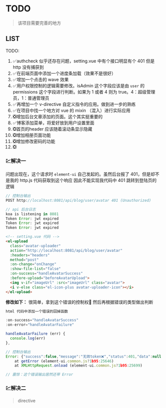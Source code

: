 # TODO

> 该项目需要完善的地方

## LIST

TODO:

1. ✅authcheck 似乎还存在问题，setting.vue 中有个接口明显有个 401 但是 http 没有捕获到
2. ✅在前端页面中添加一个进度条加载（效果不是很好）
3. ✅增加一个点击的 wave 效果
4. ✅用户权限控制的逻辑需要修改。isAdmin 这个字段应该是由 `user` 的 permissions 这个字段进行判断。如果为 1 或者 4 则为 true。4：超级管理员，1：普通管理员
5. ✅再增加一个 v-directive 自定义指令的应用。做到进一步的熟练
6. ✅在项目中找一个地方对 vue 的 mixin （混入）进行实际应用
7. ❎增加后台文章添加的页面。这个其实挺重要的
8. ✅博客添加菜单，将爱好放到用户设置里面
9. ❎首页的header 应该随着滚动条显示隐藏
10. ❎增加相册页面功能
11. ❎增加修改密码的功能
12. ❎
 

### 💹解决一

问题出现在，这个请求时  `element-ui` 自己发起的。虽然后台报了 401，但是却不是我的 http.js 代码获取到这个响应
因此不能实现我代码中 401 跳转到登陆页的逻辑

```js
// 控制台输出
POST http://localhost:8081/api/blog/user/avatar 401 (Unauthorized)
```

```js
// api 后台日志
koa is listening in 8081
Token Error: jwt expired
Token Error: jwt expired
Token Error: jwt expired
```

```html
<!-- setting.vue 代码 -->
<el-upload
  class="avatar-uploader"
  action="http://localhost:8081/api/blog/user/avatar"
  :headers="headers"
  method="post"
  :on-change="onChange"
  :show-file-list="false"
  :on-success="handleAvatarSuccess"
  :before-upload="beforeAvatarUpload">
  <img v-if="imageUrl" :src="imageUrl" class="avatar">
  <i v-else class="el-icon-plus avatar-uploader-icon"></i>
</el-upload>
```

**修改如下：**
很简单，拿到这个错误的控制权🔨
然后再根据错误的类型做出判断

```js
html 代码中添加一个错误的回掉函数

:on-success="handleAvatarSuccess"
:on-error="handleAvatarFailure"

handleAvatarFailure (err) {
  console.log(err)
},

// 控制台输出
Error: {"success":false,"message":"无效token❌","status":401,"data":null}
    at getError (element-ui.common.js?1b95:25646)
    at XMLHttpRequest.onload (element-ui.common.js?1b95:25699)

// 震惊：这个错误输出居然还带 Error
```

### 💹解决二

> directive

